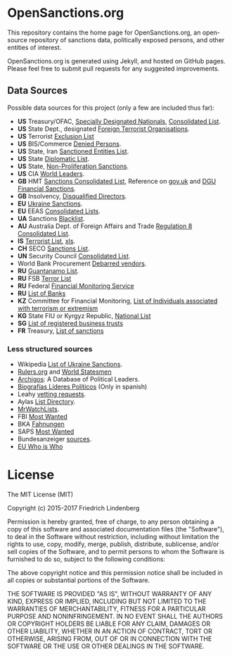 # OpenSanctions.org

This repository contains the home page for OpenSanctions.org, an open-source
repository of sanctions data, politically exposed persons, and other entities
of interest.

OpenSanctions.org is generated using Jekyll, and hosted on GitHub pages. Please
feel free to submit pull requests for any suggested improvements.

## Data Sources

Possible data sources for this project (only a few are included thus far):

* **US** Treasury/OFAC, [Specially Designated Nationals](https://www.treasury.gov/resource-center/sanctions/SDN-List/Pages/default.aspx), [Consolidated List](https://www.treasury.gov/resource-center/sanctions/SDN-List/Pages/consolidated.aspx).
* **US** State Dept., designated [Foreign Terrorist Organisations](http://www.state.gov/j/ct/rls/other/des/123085.htm).
* **US** Terrorist [Exclusion List](http://www.state.gov/j/ct/rls/other/des/123086.htm)
* **US** BIS/Commerce [Denied Persons](https://www.bis.doc.gov/index.php/policy-guidance/lists-of-parties-of-concern/denied-persons-list).
* **US** State, Iran [Sanctioned Entities List](http://www.state.gov/e/eb/tfs/spi/iran/entities/index.htm).
* **US** State [Diplomatic List](http://www.state.gov/s/cpr/rls/dpl/243893.htm#azerbaijan).
* **US** State, [Non-Proliferation Sanctions](http://m.state.gov/md226423.htm).
* **US** CIA [World Leaders](https://www.cia.gov/library/publications/resources/world-leaders-1/AF.html).
* **GB** HMT [Sanctions Consolidated List](http://hmt-sanctions.s3.amazonaws.com/sanctionsconlist.htm), Reference on [gov.uk](https://www.gov.uk/government/publications/financial-sanctions-consolidated-list-of-targets/consolidated-list-of-targets) and [DGU Financial Sanctions](https://data.gov.uk/dataset/financialsanctions).
* **GB** Insolvency, [Disqualified Directors](https://www.insolvencydirect.bis.gov.uk/IESdatabase/viewdirectorsummary-new.asp).
* **EU** [Ukraine Sanctions](http://eur-lex.europa.eu/legal-content/EN/TXT/?uri=uriserv:OJ.L_.2014.137.01.0003.01.ENG).
* **EU** EEAS [Consolidated Lists](http://eeas.europa.eu/cfsp/sanctions/consol-list/index_en.htm).
* **UA** Sanctions [Blacklist](http://www.sdfm.gov.ua/content/file/Site_docs/Black_list/zBlackListFull.xml).
* **AU** Australia Dept. of Foreign Affairs and Trade [Regulation 8 Consolidated List](http://dfat.gov.au/international-relations/security/sanctions/Documents/regulation8_consolidated.xls).
* **IS** [Terrorist List](http://www.mod.gov.il/Defence-and-Security/Fighting_terrorism/Pages/default.aspx), [xls](http://www.mod.gov.il/Defence-and-Security/Fighting_terrorism/Documents/terror_yahid%20-%2011-5-2015.xls).
* **CH** SECO [Sanctions List](http://www.seco.admin.ch/themen/00513/00620/index.html?lang=en).
* **UN** Security Council [Consolidated List](https://www.un.org/sc/suborg/en/sanctions/un-sc-consolidated-list).
* World Bank Procurement [Debarred vendors](http://web.worldbank.org/external/default/main?contentMDK=64069844&menuPK=116730&pagePK=64148989&piPK=64148984&querycontentMDK=64069700&theSitePK=84266).
* **RU** [Guantanamo List](http://sputniknews.com/voiceofrussia/2013_04_13/Russia-s-Guantanamo-List-officially-published/).
* **RU** FSB [Terror List](http://www.fsb.ru/fsb/npd/terror.htm)
* **RU** Federal [Financial Monitoring Service](http://www.fedsfm.ru/documents/terrorists-catalog-portal-add)
* **RU** [List of Banks](https://arb.ru/en/banks/ratings/?ind=4&from=12.2012&to=12.2013#)
* **KZ** Committee for Financial Monitoring, [List of Individuals associated with terrorism or extremism](http://kfm.gov.kz/ru/the-list-of-organizations-and-individuals-associa/)
* **KG** State FIU or Kyrgyz Republic, [National List](https://fiu.gov.kg/sked/1)
* **SG** [List of registered business trusts](http://www.mas.gov.sg/Regulations-and-Financial-Stability/Regulations-Guidance-and-Licensing/Business-Trusts/List-of-Registered-Business-Trusts.aspx)
* **FR** Treasury, [List of sanctions](http://www.tresor.economie.gouv.fr/11448_liste-unique-de-gels)

### Less structured sources

* Wikipedia [List of Ukraine Sanctions](https://en.wikipedia.org/wiki/List_of_individuals_sanctioned_during_the_Ukrainian_crisis).
* [Rulers.org](http://rulers.org/) and [World Statesmen](http://worldstatesmen.org/)
* [Archigos](http://privatewww.essex.ac.uk/~ksg/archigos.html): A Database of Political Leaders.
* [Biografías Líderes Políticos](http://www.cidob.org/en/biografias_lideres_politicos_only_in_spanish) (Only in spanish)
* Leahy [vetting requests](https://en.wikipedia.org/wiki/Leahy_Law).
* Aylas [List Directory](http://aylias.com/list/).
* [MrWatchLists](http://mrwatchlist.com/watchlists/).
* FBI [Most Wanted](http://www.fbi.gov/wanted)
* BKA [Fahnungen](http://www.bka.de/nn_205924/DE/Fahndungen/fahndungen__node.html?__nnn=true)
* SAPS [Most Wanted](http://www.saps.gov.za/crimestop/wanted/list.php)
* Bundesanzeiger [sources](http://217.17.30.74/SubDl/index.jsp?user=SLamtsblatt&pass=SLamtsblatt&path=ReadMe-Vorlage1en.pdf).
* [EU Who is Who](https://transparencycamp.eu/2016/04/13/who-is-who-in-eu-institutions/)


# License

The MIT License (MIT)

Copyright (c) 2015-2017 Friedrich Lindenberg

Permission is hereby granted, free of charge, to any person obtaining a copy
of this software and associated documentation files (the "Software"), to deal
in the Software without restriction, including without limitation the rights
to use, copy, modify, merge, publish, distribute, sublicense, and/or sell
copies of the Software, and to permit persons to whom the Software is
furnished to do so, subject to the following conditions:

The above copyright notice and this permission notice shall be included in all
copies or substantial portions of the Software.

THE SOFTWARE IS PROVIDED "AS IS", WITHOUT WARRANTY OF ANY KIND, EXPRESS OR
IMPLIED, INCLUDING BUT NOT LIMITED TO THE WARRANTIES OF MERCHANTABILITY,
FITNESS FOR A PARTICULAR PURPOSE AND NONINFRINGEMENT. IN NO EVENT SHALL THE
AUTHORS OR COPYRIGHT HOLDERS BE LIABLE FOR ANY CLAIM, DAMAGES OR OTHER
LIABILITY, WHETHER IN AN ACTION OF CONTRACT, TORT OR OTHERWISE, ARISING FROM,
OUT OF OR IN CONNECTION WITH THE SOFTWARE OR THE USE OR OTHER DEALINGS IN THE
SOFTWARE.
